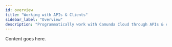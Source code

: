 ```yaml
---
id: overview
title: "Working with APIs & Clients"
sidebar_label: "Overview"
description: "Programmatically work with Camunda Cloud through APIs & clients"
---
```


Content goes here.
